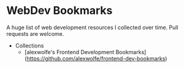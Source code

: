 # WebDev Bookmarks
A huge list of web development resources I collected over time. Pull requests are welcome.

+ Collections
    + [alexwolfe's Frontend Development Bookmarks] (https://github.com/alexwolfe/frontend-dev-bookmarks)
